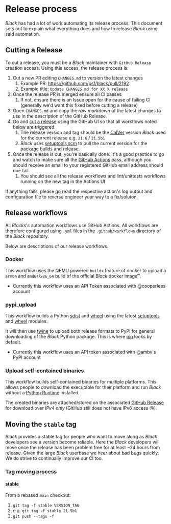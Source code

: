 # Release process

_Black_ has had a lot of work automating its release process. This document sets out to
explain what everything does and how to release _Black_ using said automation.

## Cutting a Release

To cut a release, you must be a _Black_ maintainer with `GitHub Release` creation
access. Using this access, the release process is:

1. Cut a new PR editing `CHANGES.md` to version the latest changes
   1. Example PR: https://github.com/psf/black/pull/2192
   2. Example title: `Update CHANGES.md for XX.X release`
2. Once the release PR is merged ensure all CI passes
   1. If not, ensure there is an Issue open for the cause of failing CI (generally we'd
      want this fixed before cutting a release)
3. Open `CHANGES.md` and copy the _raw markdown_ of the latest changes to use in the
   description of the GitHub Release.
4. Go and [cut a release](https://github.com/psf/black/releases) using the GitHub UI so
   that all workflows noted below are triggered.
   1. The release version and tag should be the [CalVer](https://calver.org) version
      _Black_ used for the current release e.g. `21.6` / `21.5b1`
   2. _Black_ uses [setuptools scm](https://pypi.org/project/setuptools-scm/) to pull
      the current version for the package builds and release.
5. Once the release is cut, you're basically done. It's a good practice to go and watch
   to make sure all the [GitHub Actions](https://github.com/psf/black/actions) pass,
   although you should receive an email to your registered GitHub email address should
   one fail.
   1. You should see all the release workflows and lint/unittests workflows running on
      the new tag in the Actions UI

If anything fails, please go read the respective action's log output and configuration
file to reverse engineer your way to a fix/soluton.

## Release workflows

All _Blacks_'s automation workflows use GitHub Actions. All workflows are therefore
configured using `.yml` files in the `.github/workflows` directory of the _Black_
repository.

Below are descriptions of our release workflows.

### Docker

This workflow uses the QEMU powered `buildx` feature of docker to upload a `arm64` and
`amd64`/`x86_64` build of the official _Black_ docker image™.

- Currently this workflow uses an API Token associated with @cooperlees account

### pypi_upload

This workflow builds a Python
[sdist](https://docs.python.org/3/distutils/sourcedist.html) and
[wheel](https://pythonwheels.com) using the latest
[setuptools](https://pypi.org/project/setuptools/) and
[wheel](https://pypi.org/project/wheel/) modules.

It will then use [twine](https://pypi.org/project/twine/) to upload both release formats
to PyPI for general downloading of the _Black_ Python package. This is where
[pip](https://pypi.org/project/pip/) looks by default.

- Currently this workflow uses an API token associated with @ambv's PyPI account

### Upload self-contained binaries

This workflow builds self-contained binaries for multiple platforms. This allows people
to download the executable for their platform and run _Black_ without a
[Python Runtime](https://wiki.python.org/moin/PythonImplementations) installed.

The created binaries are attached/stored on the associated
[GitHub Release](https://github.com/psf/black/releases) for download over _IPv4 only_
(GitHub still does not have IPv6 access 😢).

## Moving the `stable` tag

_Black_ provides a stable tag for people who want to move along as _Black_ developers see a version become reliable.
Here the _Black_ developers will move once the release has been problem free for at least ~24 hours from release.
Given the large _Black_ userbase we hear about bad bugs quickly. We do strive to continually improve our CI too.

### Tag moving process

#### stable

From a rebased `main` checkout:

1. `git tag -f stable VERSION_TAG`
  1. e.g. `git tag -f stable 21.5b1`
2. `git push --tags -f`
